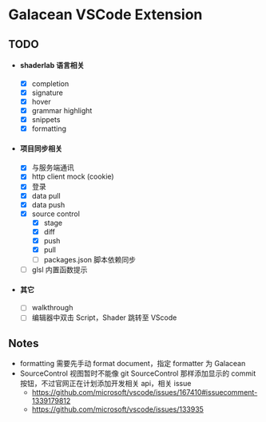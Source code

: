 # Galacean VSCode Extension

## TODO

- #### shaderlab 语言相关

  - [x] completion
  - [x] signature
  - [x] hover
  - [x] grammar highlight
  - [x] snippets
  - [x] formatting

- #### 项目同步相关

  - [x] 与服务端通讯
  - [x] http client mock (cookie)
  - [x] 登录
  - [x] data pull
  - [x] data push
  - [x] source control
    - [x] stage
    - [x] diff
    - [x] push
    - [x] pull
    - [ ] packages.json 脚本依赖同步
  - [ ] glsl 内置函数提示

- #### 其它
  - [ ] walkthrough
  - [ ] 编辑器中双击 Script，Shader 跳转至 VScode

## Notes

- formatting 需要先手动 format document，指定 formatter 为 Galacean
- SourceControl 视图暂时不能像 git SourceControl 那样添加显示的 commit 按钮，不过官网正在计划添加开发相关 api，相关 issue
  - https://github.com/microsoft/vscode/issues/167410#issuecomment-1339179812
  - https://github.com/microsoft/vscode/issues/133935

